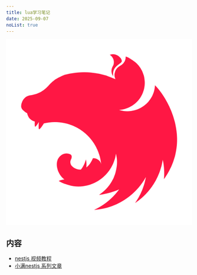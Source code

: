 ```yaml
---
title: lua学习笔记
date: 2025-09-07
noList: true
---
```


![](./cover.svg)

## 内容

- [nestjs 视频教程](https://www.bilibili.com/video/BV1NG41187Bs)
- [小满nestjs 系列文章](https://blog.csdn.net/qq1195566313/category_11844396.html)


